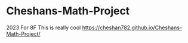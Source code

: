 # Cheshans-Math-Project
2023 For 8F
This is really cool https://cheshan782.github.io/Cheshans-Math-Project/
